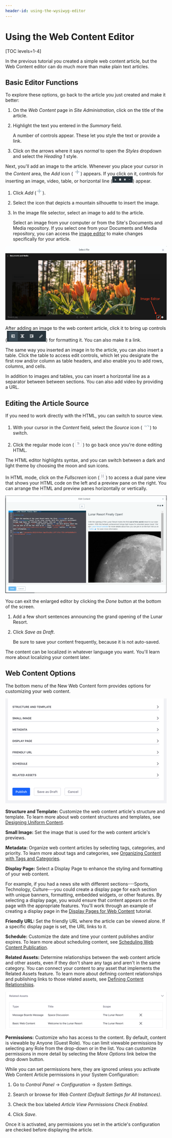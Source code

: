 ```yaml
---
header-id: using-the-wysiwyg-editor
---
```


#  Using the Web Content Editor

[TOC levels=1-4]

In the previous tutorial you created a simple web content article, but the Web
Content editor can do much more than make plain text articles.

## Basic Editor Functions

To explore these options, go back to the article you just created and make it 
better:

1.  On the *Web Content* page in *Site Administration*, click on the title of
    the article.

2.  Highlight the text you entered in the *Summary* field.

    A number of controls appear. These let you style the text or provide a link.

3.  Click on the arrows where it says *normal* to open the *Styles* dropdown 
    and select the *Heading 1* style.

Next, you'll add an image to the article. Whenever you place your cursor in the
*Content* area, the *Add* icon (
![WYSIWYG Add](../../../../images/icon-wysiwyg-add.png)) appears. If you click
on it, controls for inserting an image, video, table, or horizontal line
(![Controls](../../../../images/icon-content-insert-controls.png)) appear.

1.  Click *Add* (![WYSIWYG Add](../../../../images/icon-wysiwyg-add.png)).

2.  Select the icon that depicts a mountain silhouette to insert the image.

3.  In the image file selector, select an image to add to the article.

    Select an image from your computer or from the Site's Documents and Media
    repository. If you select one from your Documents and Media  repository, you
    can access the 
    [image editor](/docs/7-1/user/-/knowledge_base/u/editing-images) to make
    changes specifically for your article.

![Figure 1: You can access the image editor through the item selector window.](../../../../images/image-editor-preview-window.png)

After adding an image to the web content article, click it to bring up controls
(![Image Controls](../../../../images/icon-wysiwyg-image-controls.png)) for
formatting it. You can also make it a link.

The same way you inserted an image in to the article, you can also insert
a table. Click the table to access edit controls, which let you designate
the first row and/or column as table headers, and also enable you to add rows,
columns, and cells.

In addition to images and tables, you can insert a horizontal line as
a separator between between sections. You can also add video by providing a URL.

## Editing the Article Source

If you need to work directly with the HTML, you can switch to source view. 

1.  With your cursor in the *Content* field, select the *Source* icon (
    ![WYSIWYG Source](../../../../images/icon-wysiwyg-source.png)) to switch. 

2.  Click the regular mode icon (
    ![Regular Mode](../../../../images/icon-text.png)
    ) to go back once you're done editing HTML.

The HTML editor highlights syntax, and you can switch between a dark and light
theme by choosing the moon and sun icons.

In HTML mode, click on the *Fullscreen* icon
(![Fullscreen](../../../../images/icon-enlarge.png)) to access a dual pane view
that shows your HTML code on the left and a preview pane on the right. You can
arrange the HTML and preview panes horizontally or vertically.

![Figure 2: You can view how your HTML would render by using the preview pane.](../../../../images/web-content-editor-html.png)

You can exit the enlarged editor by clicking the *Done* button at the bottom of
the screen.

1.  Add a few short sentences announcing the grand opening of the Lunar Resort. 

2.  Click *Save as Draft*.

    Be sure to save your content frequently, because it is not auto-saved. 

The content can be localized in whatever language you want. You'll learn more 
about localizing your content later.

## Web Content Options

The bottom menu of the New Web Content form provides options for customizing
your web content.

![Figure 3: New web content can be customized in various ways using the menu located below the editor.](../../../../images/wcm-menu.png)

**Structure and Template:** Customize the web content article's structure and
template. To learn more about web content structures and templates, see
[Designing Uniform Content](/docs/7-1/user/-/knowledge_base/u/designing-uniform-content).

**Small Image:** Set the image that is used for the web content article's
previews.

**Metadata:** Organize web content articles by selecting tags, categories, and
priority. To learn more about tags and categories, see 
[Organizing Content with Tags and Categories](/docs/7-1/user/-/knowledge_base/u/organizing-content-with-tags-and-categories).

**Display Page:** Select a Display Page to enhance the styling and formatting of
your web content.

For example, if you had a news site with different sections---Sports,
Technology, Culture---you could create a display page for each section with
unique banners, formatting, embedded widgets, or other features. By selecting
a display page, you would ensure that content appears on the page with the
appropriate features. You'll work through an example of creating a display page
in the
[Display Pages for Web Content](/docs/7-1/user/-/knowledge_base/u/display-pages-for-web-content)
tutorial.

**Friendly URL:** Set the friendly URL where the article can be viewed alone. If
a specific display page is set, the URL links to it.

**Schedule:** Customize the date and time your content publishes and/or expires.
To learn more about scheduling content, see 
[Scheduling Web Content Publication](/docs/7-1/user/-/knowledge_base/u/scheduling-web-content-publication).

**Related Assets:** Determine relationships between the web content article and
other assets, even if they don't share any tags and aren't in the same category.
You can connect your content to any asset that implements the Related Assets
feature. To learn more about defining content relationships and publishing links
to those related assets, see 
[Defining Content Relationships](/docs/7-1/user/-/knowledge_base/u/defining-content-relationships).

![Figure 4: This blog entry has links to two Related Assets: an article and a message board thread.](../../../../images/related-assets-link.png)

**Permissions:** Customize who has access to the content. By default, content
is viewable by Anyone (Guest Role). You can limit viewable permissions by
selecting any Role from the drop-down or in the list. You can customize 
permissions in more detail by selecting the *More Options* link below the drop 
down button. 

While you can set permissions here, they are ignored unless you activate Web
Content Article permissions in your System Configuration: 

1. Go to *Control Panel* &rarr; *Configuration* &rarr; *System Settings*.

2. Search or browse for *Web Content (Default Settings for All Instances)*.

3. Check the box labeled *Article View Permissions Check Enabled*.

4. Click *Save*.

Once it is activated, any permissions you set in the article's configuration are
checked before displaying the article.

